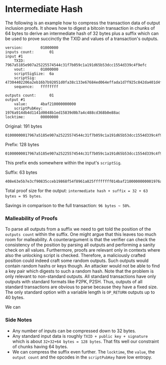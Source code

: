 # Intermediate Hash

The following is an example how to compress the transaction data of output inclusion proofs.
It shows how to digest a bitcoin transaction in chunks of 64 bytes to derive an intermediate hash of 32 bytes plus a suffix which can be used to prove succinctly the TXID and values of a transaction's outputs.
 
```
version:		01000000
inputs count:		01
input #1
	TXID:		7967a5185e907a25225574544c31f7b059c1a191d65b53dcc1554d339c4f9efc
	vout:		01000000
	scriptSigSize:	6a
	scriptSig:	47304402206a2eb16b7b92051d0fa38c133e67684ed064effada1d7f925c842da401d4f22702201f196b10e6e4b4a9fff948e5c5d71ec5da53e90529c8dbd122bff2b1d21dc8a90121039b7bcd0824b9a9164f7ba098408e63e5b7e3cf90835cceb19868f54f8961a825
	sequence:	ffffffff

outputs count:		01
output #1
	value:		4baf210000000000
	scriptPubKey:	1976a914db4d1141d0048b1ed15839d0b7a4c488cd368b0e88ac
locktime:		00000000
```


Original: 191 bytes
```
01000000017967a5185e907a25225574544c31f7b059c1a191d65b53dcc1554d339c4f9efc010000006a47304402206a2eb16b7b92051d0fa38c133e67684ed064effada1d7f925c842da401d4f22702201f196b10e6e4b4a9fff948e5c5d71ec5da53e90529c8dbd122bff2b1d21dc8a90121039b7bcd0824b9a9164f7ba098408e63e5b7e3cf90835cceb19868f54f8961a825ffffffff014baf2100000000001976a914db4d1141d0048b1ed15839d0b7a4c488cd368b0e88ac00000000
```

Prefix: 128 bytes
```
01000000017967a5185e907a25225574544c31f7b059c1a191d65b53dcc1554d339c4f9efc010000006a47304402206a2eb16b7b92051d0fa38c133e67684ed064effada1d7f925c842da401d4f22702201f196b10e6e4b4a9fff948e5c5d71ec5da53e90529c8dbd122bff2b1d21dc8a90121039b7bcd0824b9a9164f7ba098
```
This prefix ends somewhere within the input's `scriptSig`.


Suffix: 63 bytes
```
408e63e5b7e3cf90835cceb19868f54f8961a825ffffffff014baf2100000000001976a914db4d1141d0048b1ed15839d0b7a4c488cd368b0e88ac00000000
```

Total proof size for the output: `intermediate hash + suffix = 32 + 63 bytes = 95 bytes`.

Savings in comparison to the full transaction: `96 bytes ~ 50%`.

### Malleability of Proofs 
To parse all outputs from a suffix we need to get told the position of the `outputs count` within the suffix. One might argue that this leaves too much room for malleability.
A counterargument is that the verifier can check the consistency of the position by parsing all outputs and performing a sanity check on all values. 
Furthermore, proofs are relevant only in contexts where also the unlocking script is checked. 
Therefore, a maliciously crafted position could indeed craft some random outputs. Such outputs would contain random hashs or keys though. An attacker would not be able to find a key pair which digests to such a random hash.
Note that the problem is only relevant to non-standard outputs. All standard transactions have only outputs with standard formats like P2PK, P2SH.
Thus, outputs of all standard transactions are obvious to parse because they have a fixed size. 
The only standard option with a variable length is `OP_RETURN` outputs up to 40 bytes. 

We can 

### Side Notes
- Any number of inputs can be compressed down to 32 bytes. 
- Any standard input data is roughly `TXID + public key + signature` which is about `32+32+64 bytes = 128 bytes`. That fits well our constraint of chunks having 64 bytes. 
- We can compress the suffix even further. The `locktime`, the `value`, the `output count` and the opcodes in the `scriptPubKey` have low entropy.
